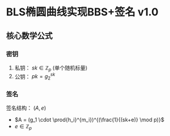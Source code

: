 # BLS椭圆曲线实现BBS+签名 v1.0

## 核心数学公式

### 密钥

1. 私钥：
   $sk \in \mathbb{Z}_p$ (单个随机标量)
2. 公钥：
   $pk = g_2^{sk}$

### 签名

签名结构：
$(A, e)$

- $A = (g_1 \cdot \prod{h_i}^{m_i})^{(\frac{1}{(sk+e)} \mod p)}$
- $e \in \mathbb{Z}_p$
